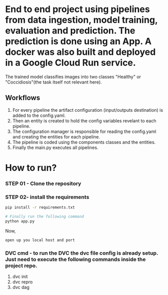 # End to end project using pipelines from data ingestion, model training, evaluation and prediction. The prediction is done using an App. A docker was also built and deployed in a Google Cloud Run service.

The trained model classifies images into two classes "Healthy" or "Coccidiosis"(the task itself not relevant here).

## Workflows
1. For every pipeline the artifact configuration (input/outputs destination) is added to the config.yaml.
2. Then an entity is created to hold the config variables revelant to each pipeline.
3. The configuration manager is responsible for reading the config.yaml and creating the entities for each pipeline.
4. The pipeline is coded using the components classes and the entities.
5. Finally the main.py executes all pipelines.



# How to run?

### STEP 01 - Clone the repository

### STEP 02- install the requirements
```bash
pip install -r requirements.txt
```
```bash
# Finally run the following command
python app.py
```
Now,
```bash
open up you local host and port
```
### DVC cmd - to run the DVC the dvc file config is already setup. Just need to execute the following commands inside the project repo.
1. dvc init
2. dvc repro
3. dvc dag









